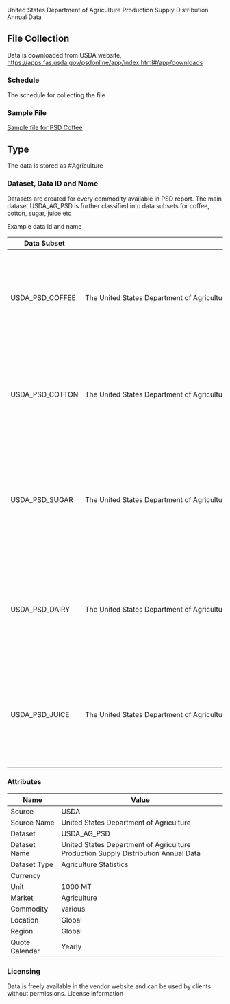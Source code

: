 United States Department of Agriculture Production Supply Distribution Annual Data

## File Collection

Data is downloaded from USDA website, https://apps.fas.usda.gov/psdonline/app/index.html#/app/downloads

### Schedule

The schedule for collecting the file

### Sample File

[Sample file for PSD Coffee](pathname://../../static/file-samples/psd-coffee.xlsx)

## Type

The data is stored as #Agriculture

### Dataset, Data ID and Name

Datasets are created for every commodity available in PSD report. The main dataset USDA_AG_PSD is further classified into data subsets for coffee, cotton, sugar, juice etc

Example data id and name

|Data Subset|Data Subset Name|Data Id|Name|
|-|-|-|-|
|USDA_PSD_COFFEE|The United States Department of Agriculture Production, Supply and Distribution of Agricultural Products Coffee Annual|USDA.PSD.0711100.1.ES.A|United States Department of Agriculture PSD Data Coffee, Green Area Planted El Salvador Annual|
|USDA_PSD_COTTON|The United States Department of Agriculture Production, Supply and Distribution of Agricultural Products Cotton Annual|USDA.PSD.2631000.88.US.A|United States Department of Agriculture PSD Data Cotton Exports United States Annual|
|USDA_PSD_SUGAR|The United States Department of Agriculture Production, Supply and Distribution of Agricultural Products Sugar Annual|USDA.PSD.0612000.99.US.A|United States Department of Agriculture PSD Data Sugar, Centrifugal Refined Exp.(Raw Val) United States Annual|
|USDA_PSD_DAIRY|The United States Department of Agriculture Production, Supply and Distribution of Agricultural Products Dairy Annual|USDA.PSD.0240000.88.US.A|United States Department of Agriculture PSD Data Dairy, Cheese Total Exports United States Annual|
|USDA_PSD_JUICE|The United States Department of Agriculture Production, Supply and Distribution of Agricultural Products Juice Annual|USDA.PSD.0585100.125.JA.A|United States Department of Agriculture PSD Data Orange Juice Domestic Consumption Japan Annual|

### Attributes

|Name|Value|
|-|-|
|Source|USDA|
|Source Name|United States Department of Agriculture|
|Dataset|USDA_AG_PSD|
|Dataset Name|United States Department of Agriculture Production Supply Distribution Annual Data|
|Dataset Type|Agriculture Statistics|
|Currency||
|Unit|1000 MT|
|Market|Agriculture|
|Commodity|various|
|Location|Global|
|Region|Global|
|Quote Calendar|Yearly|

### Licensing

Data is freely available in the vendor website and can be used by clients without permissions.
License information
